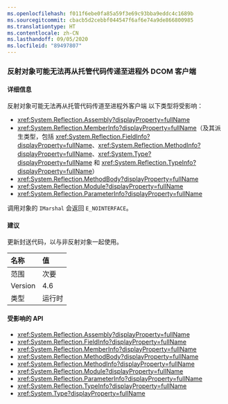 ```yaml
---
ms.openlocfilehash: f011f6ebe0fa85a59f3e69c93bba9eddc4c1689b
ms.sourcegitcommit: cbacb5d2cebbf044547f6af6e74a9de866800985
ms.translationtype: HT
ms.contentlocale: zh-CN
ms.lasthandoff: 09/05/2020
ms.locfileid: "89497807"
---
```

### <a name="reflection-objects-can-no-longer-be-passed-from-managed-code-to-out-of-process-dcom-clients"></a>反射对象可能无法再从托管代码传递至进程外 DCOM 客户端

#### <a name="details"></a>详细信息

反射对象可能无法再从托管代码传道至进程外客户端 以下类型将受影响：

- <xref:System.Reflection.Assembly?displayProperty=fullName>
- <xref:System.Reflection.MemberInfo?displayProperty=fullName>（及其派生类型，包括 <xref:System.Reflection.FieldInfo?displayProperty=fullName>、<xref:System.Reflection.MethodInfo?displayProperty=fullName>、<xref:System.Type?displayProperty=fullName> 和 <xref:System.Reflection.TypeInfo?displayProperty=fullName>）
- <xref:System.Reflection.MethodBody?displayProperty=fullName>
- <xref:System.Reflection.Module?displayProperty=fullName>
- <xref:System.Reflection.ParameterInfo?displayProperty=fullName>

调用对象的 <code>IMarshal</code> 会返回 <code>E_NOINTERFACE</code>。

#### <a name="suggestion"></a>建议

更新封送代码，以与非反射对象一起使用。

| 名称    | 值       |
|:--------|:------------|
| 范围   |次要|
|Version|4.6|
|类型|运行时|

#### <a name="affected-apis"></a>受影响的 API

- <xref:System.Reflection.Assembly?displayProperty=fullName>
- <xref:System.Reflection.FieldInfo?displayProperty=fullName>
- <xref:System.Reflection.MemberInfo?displayProperty=fullName>
- <xref:System.Reflection.MethodBody?displayProperty=fullName>
- <xref:System.Reflection.MethodInfo?displayProperty=fullName>
- <xref:System.Reflection.Module?displayProperty=fullName>
- <xref:System.Reflection.ParameterInfo?displayProperty=fullName>
- <xref:System.Reflection.TypeInfo?displayProperty=fullName>
- <xref:System.Type?displayProperty=fullName>

<!--

#### Affected APIs

- `T:System.Reflection.Assembly`
- `T:System.Reflection.FieldInfo`
- `T:System.Reflection.MemberInfo`
- `T:System.Reflection.MethodBody`
- `T:System.Reflection.MethodInfo`
- `T:System.Reflection.Module`
- `T:System.Reflection.ParameterInfo`
- `T:System.Reflection.TypeInfo`
- `T:System.Type`

-->
